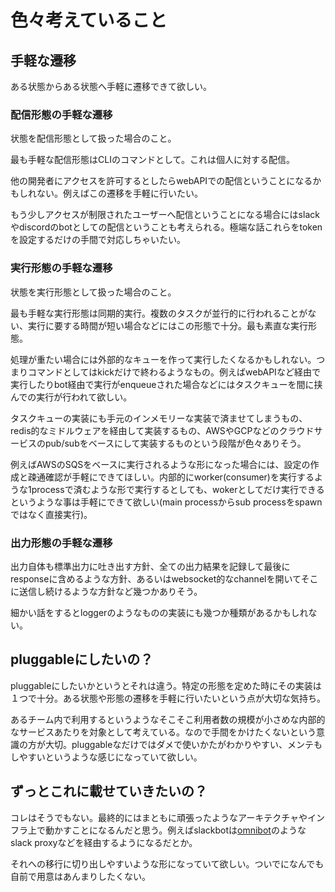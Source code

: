 # 色々考えていること

## 手軽な遷移

ある状態からある状態へ手軽に遷移できて欲しい。

### 配信形態の手軽な遷移

状態を配信形態として扱った場合のこと。

最も手軽な配信形態はCLIのコマンドとして。これは個人に対する配信。

他の開発者にアクセスを許可するとしたらwebAPIでの配信ということになるかもしれない。例えばこの遷移を手軽に行いたい。

もう少しアクセスが制限されたユーザーへ配信ということになる場合にはslackやdiscordのbotとしての配信ということも考えられる。極端な話これらをtokenを設定するだけの手間で対応しちゃいたい。

### 実行形態の手軽な遷移

状態を実行形態として扱った場合のこと。

最も手軽な実行形態は同期的実行。複数のタスクが並行的に行われることがない、実行に要する時間が短い場合などにはこの形態で十分。最も素直な実行形態。

処理が重たい場合には外部的なキューを作って実行したくなるかもしれない。つまりコマンドとしてはkickだけで終わるようなもの。例えばwebAPIなど経由で実行したりbot経由で実行がenqueueされた場合などにはタスクキューを間に挟んでの実行が行われて欲しい。

タスクキューの実装にも手元のインメモリーな実装で済ませてしまうもの、redis的なミドルウェアを経由して実装するもの、AWSやGCPなどのクラウドサービスのpub/subをベースにして実装するものという段階が色々ありそう。

例えばAWSのSQSをベースに実行されるような形になった場合には、設定の作成と疎通確認が手軽にできてほしい。内部的にworker(consumer)を実行するような1processで済むような形で実行するとしても、wokerとしてだけ実行できるというような事は手軽にできて欲しい(main processからsub processをspawnではなく直接実行)。

### 出力形態の手軽な遷移

出力自体も標準出力に吐き出す方針、全ての出力結果を記録して最後にresponseに含めるような方針、あるいはwebsocket的なchannelを開いてそこに送信し続けるような方針など幾つかありそう。

細かい話をするとloggerのようなものの実装にも幾つか種類があるかもしれない。

## pluggableにしたいの？

pluggableにしたいかというとそれは違う。特定の形態を定めた時にその実装は１つで十分。ある状態や形態の遷移を手軽に行いたいという点が大切な気持ち。

あるチーム内で利用するというようなそこそこ利用者数の規模が小さめな内部的なサービスあたりを対象として考えている。なので手間をかけたくないという意識の方が大切。pluggableなだけではダメで使いかたがわかりやすい、メンテもしやすいというような感じになっていて欲しい。

## ずっとこれに載せていきたいの？

コレはそうでもない。最終的にはまともに頑張ったようなアーキテクチャやインフラ上で動かすことになるんだと思う。例えばslackbotは[omnibot](https://lyft.github.io/omnibot/)のようなslack proxyなどを経由するようになるだとか。

それへの移行に切り出しやすいような形になっていて欲しい。ついでになんでも自前で用意はあんまりしたくない。
